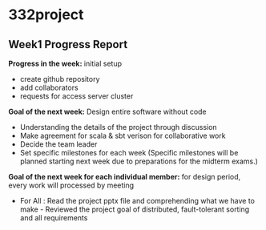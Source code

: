 # 332project

## Week1 Progress Report

**Progress in the week:** initial setup

- create github repository
- add collaborators
- requests for access server cluster

**Goal of the next week:** Design entire software without code

- Understanding the details of the project through discussion
- Make agreement for scala & sbt verison for collaborative work
- Decide the team leader
- Set specific milestones for each week (Specific milestones will be planned starting next week due to preparations for the midterm exams.)

**Goal of the next week for each individual member:** for design period, every work will processed by meeting

- For All : Read the project pptx file and comprehending what we have to make - Reviewed the project goal of distributed, fault-tolerant sorting and all requirements
